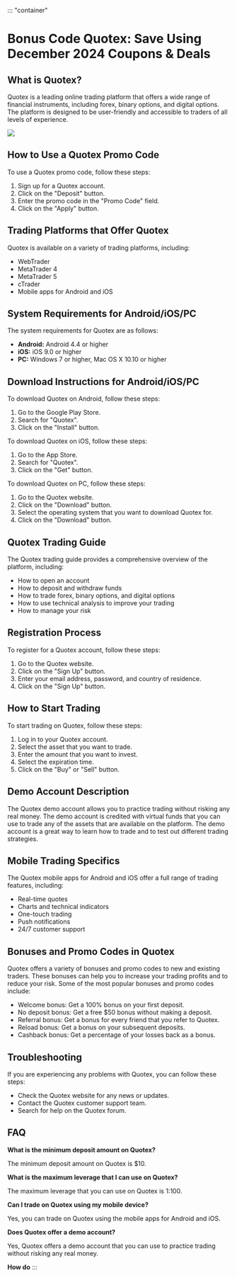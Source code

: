::: \"container\"
# Bonus Code Quotex: Save Using December 2024 Coupons & Deals

## What is Quotex?

Quotex is a leading online trading platform that offers a wide range of
financial instruments, including forex, binary options, and digital
options. The platform is designed to be user-friendly and accessible to
traders of all levels of experience.

[![](https://static.quotex.io/files/4_en/300_250.jpg)](https://traff.sbs/brokerqxlid)

## How to Use a Quotex Promo Code

To use a Quotex promo code, follow these steps:

1.  Sign up for a Quotex account.
2.  Click on the "Deposit" button.
3.  Enter the promo code in the "Promo Code" field.
4.  Click on the "Apply" button.

## Trading Platforms that Offer Quotex

Quotex is available on a variety of trading platforms, including:

-   WebTrader
-   MetaTrader 4
-   MetaTrader 5
-   cTrader
-   Mobile apps for Android and iOS

## System Requirements for Android/iOS/PC

The system requirements for Quotex are as follows:

-   **Android:** Android 4.4 or higher
-   **iOS:** iOS 9.0 or higher
-   **PC:** Windows 7 or higher, Mac OS X 10.10 or higher

## Download Instructions for Android/iOS/PC

To download Quotex on Android, follow these steps:

1.  Go to the Google Play Store.
2.  Search for "Quotex".
3.  Click on the "Install" button.

To download Quotex on iOS, follow these steps:

1.  Go to the App Store.
2.  Search for "Quotex".
3.  Click on the "Get" button.

To download Quotex on PC, follow these steps:

1.  Go to the Quotex website.
2.  Click on the "Download" button.
3.  Select the operating system that you want to download Quotex for.
4.  Click on the "Download" button.

## Quotex Trading Guide

The Quotex trading guide provides a comprehensive overview of the
platform, including:

-   How to open an account
-   How to deposit and withdraw funds
-   How to trade forex, binary options, and digital options
-   How to use technical analysis to improve your trading
-   How to manage your risk

## Registration Process

To register for a Quotex account, follow these steps:

1.  Go to the Quotex website.
2.  Click on the "Sign Up" button.
3.  Enter your email address, password, and country of residence.
4.  Click on the "Sign Up" button.

## How to Start Trading

To start trading on Quotex, follow these steps:

1.  Log in to your Quotex account.
2.  Select the asset that you want to trade.
3.  Enter the amount that you want to invest.
4.  Select the expiration time.
5.  Click on the "Buy" or "Sell" button.

## Demo Account Description

The Quotex demo account allows you to practice trading without risking
any real money. The demo account is credited with virtual funds that you
can use to trade any of the assets that are available on the platform.
The demo account is a great way to learn how to trade and to test out
different trading strategies.

## Mobile Trading Specifics

The Quotex mobile apps for Android and iOS offer a full range of trading
features, including:

-   Real-time quotes
-   Charts and technical indicators
-   One-touch trading
-   Push notifications
-   24/7 customer support

## Bonuses and Promo Codes in Quotex

Quotex offers a variety of bonuses and promo codes to new and existing
traders. These bonuses can help you to increase your trading profits and
to reduce your risk. Some of the most popular bonuses and promo codes
include:

-   Welcome bonus: Get a 100% bonus on your first deposit.
-   No deposit bonus: Get a free \$50 bonus without making a deposit.
-   Referral bonus: Get a bonus for every friend that you refer to
    Quotex.
-   Reload bonus: Get a bonus on your subsequent deposits.
-   Cashback bonus: Get a percentage of your losses back as a bonus.

## Troubleshooting

If you are experiencing any problems with Quotex, you can follow these
steps:

-   Check the Quotex website for any news or updates.
-   Contact the Quotex customer support team.
-   Search for help on the Quotex forum.

## FAQ

**What is the minimum deposit amount on Quotex?**

The minimum deposit amount on Quotex is \$10.

**What is the maximum leverage that I can use on Quotex?**

The maximum leverage that you can use on Quotex is 1:100.

**Can I trade on Quotex using my mobile device?**

Yes, you can trade on Quotex using the mobile apps for Android and iOS.

**Does Quotex offer a demo account?**

Yes, Quotex offers a demo account that you can use to practice trading
without risking any real money.

**How do**
:::

